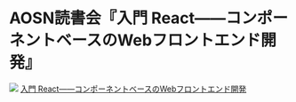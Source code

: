 # AOSN読書会『入門 React――コンポーネントベースのWebフロントエンド開発』

[![](http://www.oreilly.co.jp/books/images/picture978-4-87311-719-5.gif)](http://www.oreilly.co.jp/books/9784873117195/)
[
入門 React――コンポーネントベースのWebフロントエンド開発](http://www.oreilly.co.jp/books/9784873117195/)
